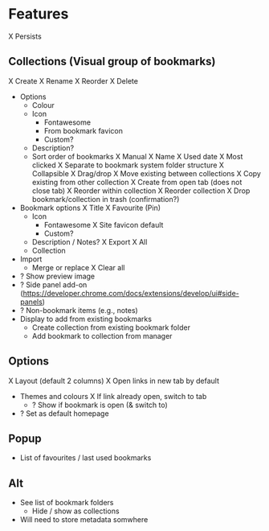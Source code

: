 # Features
X Persists

## Collections (Visual group of bookmarks)
X Create
X Rename
X Reorder
X Delete
- Options
  - Colour
  - Icon
    - Fontawesome
    - From bookmark favicon
    - Custom?
  - Description?
  - Sort order of bookmarks
    X Manual
    X Name
    X Used date
    X Most clicked
X Separate to bookmark system folder structure
X Collapsible
X Drag/drop
  X Move existing between collections
  X Copy existing from other collection
  X Create from open tab (does not close tab)
  X Reorder within collection
  X Reorder collection
  X Drop bookmark/collection in trash (confirmation?)
- Bookmark options
  X Title
  X Favourite (Pin)
  - Icon
    - Fontawesome
    X Site favicon default
    - Custom?
  - Description / Notes?
X Export
  X All
  - Collection
- Import
  - Merge or replace
X Clear all
- ? Show preview image
- ? Side panel add-on (https://developer.chrome.com/docs/extensions/develop/ui#side-panels)
- ? Non-bookmark items (e.g., notes)
- Display to add from existing bookmarks
  - Create collection from existing bookmark folder
  - Add bookmark to collection from manager

## Options
X Layout (default 2 columns)
X Open links in new tab by default
- Themes and colours
X If link already open, switch to tab
  - ? Show if bookmark is open (& switch to)
- ? Set as default homepage

## Popup
- List of favourites / last used bookmarks

## Alt
- See list of bookmark folders
  - Hide / show as collections
- Will need to store metadata somwhere